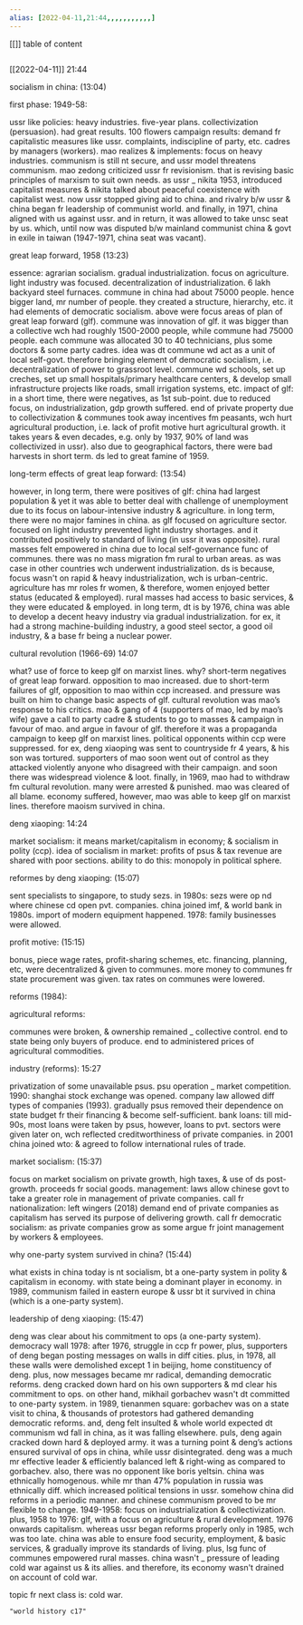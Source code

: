 ```yaml
---
alias: [2022-04-11,21:44,,,,,,,,,,,]
---
```

[[]]
table of content
```toc
```

[[2022-04-11]] 21:44


socialism in china: (13:04)

first phase: 1949-58: 

ussr like policies: 
heavy industries.
five-year plans.
collectivization (persuasion).
had great results.
100 flowers campaign results: 
demand fr capitalistic measures like ussr.
complaints, indiscipline of party, etc.
cadres by managers (workers).
mao realizes & implements: 
focus on heavy industries.
communism is still nt secure, 
and ussr model threatens communism.
mao zedong criticized ussr fr revisionism. 
that is revising basic principles of marxism to suit own needs. 
as ussr _ nikita 1953, introduced capitalist measures & nikita talked about peaceful coexistence with capitalist west. 
now ussr stopped giving aid to china. 
and rivalry b/w ussr & china began fr leadership of communist world. 
and finally, in 1971, china aligned with us against ussr. 
and in return, it was allowed to take unsc seat by us.
which, until now was disputed b/w mainland communist china & govt in exile in taiwan (1947-1971, china seat was vacant).

great leap forward, 1958 (13:23)

essence: agrarian socialism.
gradual industrialization.
focus on agriculture.
light industry was focused.
decentralization of industrialization.
6 lakh backyard steel furnaces.
commune in china had about 75000 people.
hence bigger land, mr number of people.
they created a structure, hierarchy, etc.
it had elements of democratic socialism.
above were focus areas of plan of great leap forward (glf).
commune was innovation of glf.
it was bigger than a collective wch had roughly 1500-2000 people, while commune had 75000 people. 
each commune was allocated 30 to 40 technicians, plus some doctors & some party cadres. 
idea was dt commune wd act as a unit of local self-govt.
therefore bringing element of democratic socialism, i.e. decentralization of power to grassroot level.
commune wd schools, set up creches, set up small hospitals/primary healthcare centers, & develop small infrastructure projects like roads, small irrigation systems, etc.
impact of glf: 
in a short time, there were negatives, as 1st sub-point. 
due to reduced focus, on industrialization, gdp growth suffered. 
end of private property due to collectivization & communes took away incentives fm peasants, wch hurt agricultural production, i.e. lack of profit motive hurt agricultural growth.
it takes years & even decades, e.g. only by 1937, 90% of land was collectivized in ussr).
also due to geographical factors, there were bad harvests in short term. 
ds led to great famine of 1959. 

long-term effects of great leap forward: (13:54)

however, in long term, there were positives of glf: 
china had largest population & yet it was able to better deal with challenge of unemployment due to its focus on labour-intensive industry & agriculture.
in long term, there were no major famines in china.
as glf focused on agriculture sector. 
focused on light industry prevented light industry shortages. 
and it contributed positively to standard of living (in ussr it was opposite).
rural masses felt empowered in china due to local self-governance func of communes.
there was no mass migration fm rural to urban areas. 
as was case in other countries wch underwent industrialization. 
ds is because, focus wasn't on rapid & heavy industrialization, wch is urban-centric.
agriculture has mr roles fr women, & therefore, women enjoyed better status (educated & employed).
rural masses had access to basic services, & they were educated & employed.
in long term, dt is by 1976, china was able to develop a decent heavy industry via gradual industrialization.
for ex, it had a strong machine-building industry, a good steel sector, a good oil industry, & a base fr being a nuclear power.

cultural revolution (1966-69) 14:07 

what? use of force to keep glf on marxist lines.
why? short-term negatives of great leap forward. opposition to mao increased.
due to short-term failures of glf, opposition to mao within ccp increased.
and pressure was built on him to change basic aspects of glf.
cultural revolution was mao’s response to his critics. 
mao & gang of 4 (supporters of mao, led by mao’s wife) gave a call to party cadre & students to go to masses & campaign in favour of mao.
and argue in favour of glf.
therefore it was a propaganda campaign to keep glf on marxist lines. 
political opponents within ccp were suppressed. 
for ex, deng xiaoping was sent to countryside fr 4 years, & his son was tortured.
supporters of mao soon went out of control as they attacked violently anyone who disagreed with their campaign. 
and soon there was widespread violence & loot. 
finally, in 1969, mao had to withdraw fm cultural revolution. 
many were arrested & punished. 
mao was cleared of all blame.
economy suffered, however, mao was able to keep glf on marxist lines. 
therefore maoism survived in china.

deng xiaoping: 14:24 

market socialism: it means market/capitalism in economy; & socialism in polity (ccp).
idea of socialism in market:
profits of psus & tax revenue are shared with poor sections.
ability to do this: monopoly in political sphere.

reformes by deng xiaoping: (15:07)

sent specialists to singapore, to study sezs.
in 1980s: sezs were op nd where chinese cd open pvt. companies.
china joined imf, & world bank in 1980s. 
import of modern equipment happened.
1978: family businesses were allowed. 

profit motive: (15:15)

bonus, piece wage rates, profit-sharing schemes, etc. 
financing, planning, etc, were decentralized & given to communes. 
more money to communes fr state procurement was given.
tax rates on communes were lowered. 

reforms (1984):

agricultural reforms: 

communes were broken, & ownership remained _ collective control.
end to state being only buyers of produce.
end to administered prices of agricultural commodities.

industry (reforms): 15:27 

privatization of some unavailable psus.
psu operation _ market competition. 
1990: shanghai stock exchange was opened.
company law allowed diff types of companies (1993).
gradually psus removed their dependence on state budget fr their financing & become self-sufficient. 
bank loans: 
till mid-90s, most loans were taken by psus, however, loans to pvt. sectors were given later on, wch reflected creditworthiness of private companies.
in 2001 china joined wto: & agreed to follow international rules of trade.

market socialism: (15:37)

focus on market socialism on private growth, high taxes, & use of ds post-growth.
proceeds fr social goods. 
management: laws allow chinese govt to take a greater role in management of private companies.
call fr nationalization: 
left wingers (2018) demand end of private companies as capitalism has served its purpose of delivering growth. 
call fr democratic socialism: as private companies grow as some argue fr joint management by workers & employees.

why one-party system survived in china? (15:44)

what exists in china today is nt socialism, bt a one-party system in polity & capitalism in economy. 
with state being a dominant player in economy. 
in 1989, communism failed in eastern europe & ussr bt it survived in china (which is a one-party system). 

leadership of deng xiaoping: (15:47)

deng was clear about his commitment to ops (a one-party system).
democracy wall 1978: 
after 1976, struggle in ccp fr power, plus, supporters of deng began posting messages on walls in diff cities. 
plus, in 1978, all these walls were demolished except 1 in beijing, home constituency of deng.
plus, now messages became mr radical, demanding democratic reforms. 
deng cracked down hard on his own supporters & md clear his commitment to ops.
on other hand, mikhail gorbachev wasn't dt committed to one-party system. 
in 1989, tienanmen square: 
gorbachev was on a state visit to china, & thousands of protestors had gathered demanding democratic reforms.
and, deng felt insulted & whole world expected dt communism wd fall in china, as it was falling elsewhere. 
puls, deng again cracked down hard & deployed army.
it was a turning point & deng’s actions ensured survival of ops in china, while ussr disintegrated.
deng was a much mr effective leader & efficiently balanced left & right-wing as compared to gorbachev.
also, there was no opponent like boris yeltsin. 
china was ethnically homogenous. 
while mr than 47% population in russia was ethnically diff. 
which increased political tensions in ussr.
somehow china did reforms in a periodic manner. 
and chinese communism proved to be mr flexible to change. 
1949-1958: focus on industrialization & collectivization.
plus, 1958 to 1976: glf, with a focus on agriculture & rural development. 
1976 onwards capitalism. 
whereas ussr began reforms properly only in 1985, wch was too late. 
china was able to ensure food security, employment, & basic services, & gradually improve its standards of living. 
plus, lsg func of communes empowered rural masses. 
china wasn't _ pressure of leading cold war against us & its allies. 
and therefore, its economy wasn't drained on account of cold war. 

topic fr next class is: cold war.
```query
"world history c17"
```